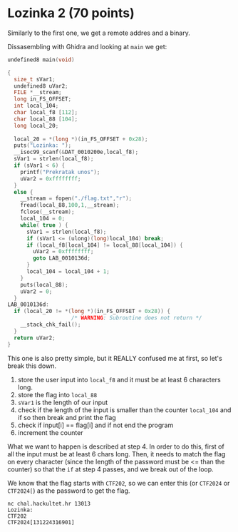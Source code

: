 # Lozinka 2 (70 points)

Similarly to the first one, we get a remote addres and a binary.

Dissasembling with Ghidra and looking at `main` we get:

```c
undefined8 main(void)

{
  size_t sVar1;
  undefined8 uVar2;
  FILE *__stream;
  long in_FS_OFFSET;
  int local_104;
  char local_f8 [112];
  char local_88 [104];
  long local_20;
  
  local_20 = *(long *)(in_FS_OFFSET + 0x28);
  puts("Lozinka: ");
  __isoc99_scanf(&DAT_0010200e,local_f8);
  sVar1 = strlen(local_f8);
  if (sVar1 < 6) {
    printf("Prekratak unos");
    uVar2 = 0xffffffff;
  }
  else {
    __stream = fopen("./flag.txt","r");
    fread(local_88,100,1,__stream);
    fclose(__stream);
    local_104 = 0;
    while( true ) {
      sVar1 = strlen(local_f8);
      if (sVar1 <= (ulong)(long)local_104) break;
      if (local_f8[local_104] != local_88[local_104]) {
        uVar2 = 0xffffffff;
        goto LAB_0010136d;
      }
      local_104 = local_104 + 1;
    }
    puts(local_88);
    uVar2 = 0;
  }
LAB_0010136d:
  if (local_20 != *(long *)(in_FS_OFFSET + 0x28)) {
                    /* WARNING: Subroutine does not return */
    __stack_chk_fail();
  }
  return uVar2;
}
```

This one is also pretty simple, but it REALLY confused me at first, so let's break this down.

1. store the user input into `local_f8` and it must be at least 6 characters long.
2. store the flag into `local_88`
3. `sVar1` is the length of our input
4. check if the length of the input is smaller than the counter `local_104` and if so then break and print the flag
5. check if input[i] == flag[i] and if not end the program
6. increment the counter

What we want to happen is described at step 4. In order to do this, first of all the input must be at least 6 chars long. Then, it needs to match the flag on every character (since the length of the password must be <= than the counter) so that the `if` at step 4 passes, and we break out of the loop. 

We know that the flag starts with `CTF202`, so we can enter this (or `CTF2024` or `CTF2024[`) as the password to get the flag.

```
nc chal.hackultet.hr 13013
Lozinka:
CTF202
CTF2024[131224316901]
```
